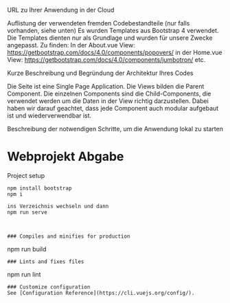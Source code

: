 

URL zu Ihrer Anwendung in der Cloud


Auflistung der verwendeten fremden Codebestandteile (nur falls vorhanden, siehe unten)
Es wurden Templates aus Bootstrap 4 verwendet. Die Templates dienten nur als Grundlage und wurden für unsere Zwecke angepasst.
Zu finden:
In der About.vue View: 	https://getbootstrap.com/docs/4.0/components/popovers/
in der Home.vue View:	https://getbootstrap.com/docs/4.0/components/jumbotron/
etc.

Kurze Beschreibung und Begründung der Architektur Ihres Codes

Die Seite ist eine Single Page Application. Die Views bilden die Parent Component. 
Die einzelnen Components sind die Child-Components, die verwendet werden um die Daten in der View richtig darzustellen.
Dabei haben wir darauf geachtet, dass jede Component auch modular aufgebaut ist und wiederverwendbar ist.


Beschreibung der notwendigen Schritte, um die Anwendung lokal zu starten


# Webprojekt Abgabe
Project setup
```
npm install bootstrap
npm i

ins Verzeichnis wechseln und dann 
npm run serve



### Compiles and minifies for production
```
npm run build
```
### Lints and fixes files
```
npm run lint
```
### Customize configuration
See [Configuration Reference](https://cli.vuejs.org/config/).
